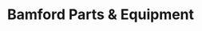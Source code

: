 ---
title: "Bamford Parts & Equipment"
url: /oroville/bamford-parts-und-equipment/
shop: Baustoffe
---